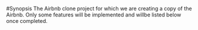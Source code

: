 #Synopsis
The Airbnb clone project for which we are creating a copy of the Airbnb. Only some features will be implemented and willbe listed below once completed.
